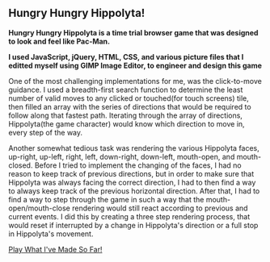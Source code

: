 ## Hungry Hungry Hippolyta!
**Hungry Hungry Hippolyta is a time trial browser game that was designed to look and feel like Pac-Man.**

**I used JavaScript, jQuery, HTML, CSS, and various picture files that I editted myself using GIMP Image Editor, to engineer and design this game**


One of the most challenging implementations for me, was the click-to-move
guidance.  I used a breadth-first search function to determine the least
number of valid moves to any clicked or touched(for touch screens) tile,
then filled an array with the series of directions that would be
required to follow along that fastest path.  Iterating through the array
of directions, Hippolyta(the game character) would know which direction
to move in, every step of the way.

Another somewhat tedious task was rendering the various Hippolyta faces,
up-right, up-left, right, left, down-right, down-left, mouth-open,
and mouth-closed.  Before I tried to implement the changing of the faces,
I had no reason to keep track of previous directions, but in order to make
sure that Hippolyta was always facing the correct direction, I had to then
find a way to always keep track of the previous horizontal direction.
After that, I had to find a way to step through the game in such a way
that the mouth-open/mouth-close rendering would still react according to
previous and current events.  I did this by creating a three step rendering
process, that would reset if interrupted by a change in Hippolyta's
direction or a full stop in Hippolyta's movement.


[Play What I've Made So Far!](http://rserrano169.github.io/HungryHungryHippolyta/html/hhh.html)
